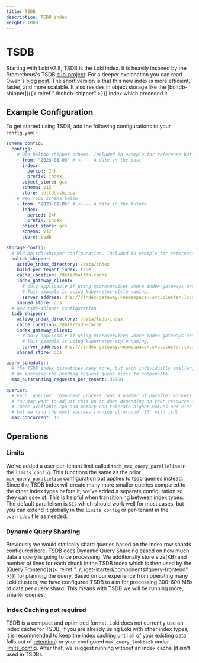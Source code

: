 ```yaml
---
title: TSDB
description: TSDB index
weight: 1000
---
```


# TSDB

Starting with Loki v2.8, TSDB is the Loki index. It is heavily inspired by the Prometheus's TSDB [sub-project](https://github.com/prometheus/prometheus/tree/main/tsdb). For a deeper explanation you can read Owen's [blog post](https://lokidex.com/posts/tsdb/). The short version is that this new index is more efficient, faster, and more scalable. It also resides in object storage like the [boltdb-shipper]({{< relref "./boltdb-shipper" >}}) index which preceded it.

## Example Configuration

To get started using TSDB, add the following configurations to your `config.yaml`:

```yaml
schema_config:
  configs:
    # Old boltdb-shipper schema. Included in example for reference but does not need changing.
    - from: "2023-01-03" # <---- A date in the past
      index:
        period: 24h
        prefix: index_
      object_store: gcs
      schema: v12
      store: boltdb-shipper
    # New TSDB schema below
    - from: "2023-01-05" # <---- A date in the future
      index:
        period: 24h
        prefix: index_
      object_store: gcs
      schema: v12
      store: tsdb

storage_config:
  # Old boltdb-shipper configuration. Included in example for reference but does not need changing.
  boltdb_shipper:
    active_index_directory: /data/index
    build_per_tenant_index: true
    cache_location: /data/boltdb-cache
    index_gateway_client:
      # only applicable if using microservices where index-gateways are independently deployed.
      # This example is using kubernetes-style naming.
      server_address: dns:///index-gateway.<namespace>.svc.cluster.local:9095
    shared_store: gcs
  # New tsdb-shipper configuration
  tsdb_shipper:
    active_index_directory: /data/tsdb-index
    cache_location: /data/tsdb-cache
    index_gateway_client:
      # only applicable if using microservices where index-gateways are independently deployed.
      # This example is using kubernetes-style naming.
      server_address: dns:///index-gateway.<namespace>.svc.cluster.local:9095
    shared_store: gcs

query_scheduler:
  # the TSDB index dispatches many more, but each individually smaller, requests. 
  # We increase the pending request queue sizes to compensate.
  max_outstanding_requests_per_tenant: 32768

querier:
  # Each `querier` component process runs a number of parallel workers to process queries simultaneously.
  # You may want to adjust this up or down depending on your resource usage
  # (more available cpu and memory can tolerate higher values and vice versa),
  # but we find the most success running at around `16` with tsdb
  max_concurrent: 16

```

## Operations

### Limits

We've added a user per-tenant limit called `tsdb_max_query_parallelism` in the `limits_config`. This functions the same as the prior `max_query_parallelism` configuration but applies to tsdb queries instead. Since the TSDB index will create many more smaller queries compared to the other index types before it, we've added a separate configuration so they can coexist. This is helpful when transitioning between index types. The default parallelism is `512` which should work well for most cases, but you can extend it globally in the `limits_config` or per-tenant in the `overrides` file as needed.

### Dynamic Query Sharding

Previously we would statically shard queries based on the index row shards configured [here](https://grafana.com/docs/loki/<LOKI_VERSION>/configure/#period_config).
TSDB does Dynamic Query Sharding based on how much data a query is going to be processing.
We additionally store size(KB) and number of lines for each chunk in the TSDB index which is then used by the [Query Frontend]({{< relref "../../get-started/components#query-frontend" >}}) for planning the query.
Based on our experience from operating many Loki clusters, we have configured TSDB to aim for processing 300-600 MBs of data per query shard.
This means with TSDB we will be running more, smaller queries.

### Index Caching not required

TSDB is a compact and optimized format. Loki does not currently use an index cache for TSDB. If you are already using Loki with other index types, it is recommended to keep the index caching until all of your existing data falls out of [retention](https://grafana.com/docs/loki/<LOKI_VERSION>/operations/storage/retention/)) or your configured `max_query_lookback` under [limits_config](https://grafana.com/docs/loki/<LOKI_VERSION>/configure/#limits_config). After that, we suggest running without an index cache (it isn't used in TSDB).
